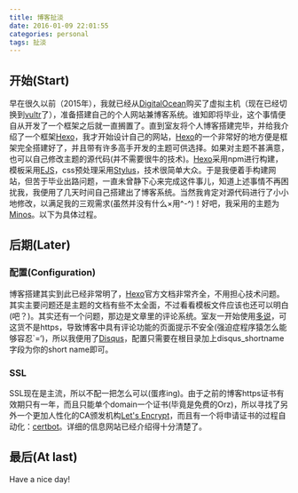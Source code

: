 ```yaml
---
title: 博客扯淡
date: 2016-01-09 22:01:55
categories: personal
tags: 扯淡
---
```


## 开始(Start)

早在很久以前（2015年），我就已经从[DigitalOcean](https://www.digitalocean.com)购买了虚拟主机（现在已经切换到[vultr](https://vultr.com)了），准备搭建自己的个人网站兼博客系统。谁知即将毕业，这个事情便自从开发了一个框架之后就一直搁置了。<!-- more -->直到室友将个人博客搭建完毕，并给我介绍了一个框架[Hexo](https://hexo.io)，我才开始设计自己的网站，[Hexo](https://hexo.io)的一个非常好的地方便是框架完全搭建好了，并且带有许多高手开发的主题可供选择。如果对主题不甚满意，也可以自己修改主题的源代码(并不需要很牛的技术)。[Hexo](https://hexo.io)采用npm进行构建，模板采用[EJS](http://http://www.embeddedjs.com/)，css预处理采用[Stylus](http://stylus-lang.com)，技术很简单大众。于是我便着手构建网站，但苦于毕业出路问题，一直未曾静下心来完成这件事儿，知道上述事情不再困扰我，我便用了几天时间自己搭建出了博客系统。当然我肯定对源代码进行了小小地修改，以满足我的三观需求(虽然并没有什么×用^-^)！好吧，我采用的主题为[Minos](https://github.com/ppoffice/hexo-theme-minos)。以下为具体过程。
   
## 后期(Later)
   
### 配置(Configuration)
博客搭建其实到此已经非常明了，[Hexo](https://hexo.io)官方文档非常齐全，不用担心技术问题。其实主要问题还是主题的文档有些不太全面，不过看看模板文件应该也还可以明白(吧？)。其实还有一个问题，那边是文章里的评论系统。室友一开始使用[多说](http://duoshuo.com/)，可这货不是https，导致博客中具有评论功能的页面提示不安全(强迫症程序猿怎么能够容忍`=‘)，所以我便用了[Disqus](https://disqus.com)，配置只需要在根目录加上disqus_shortname字段为你的short name即可。
### SSL
SSL现在是主流，所以不配一把怎么可以(蛋疼ing)。由于之前的博客https证书有效期只有一年，而且只能单个domain一个证书(毕竟是免费的Orz)，所以寻找了另外一个更加人性化的CA颁发机构[Let's Encrypt](https://letsencrypt.org/)，而且有一个将申请证书的过程自动化：[certbot](https://certbot.eff.org/)。详细的信息网站已经介绍得十分清楚了。
   
## 最后(At last)
   
Have a nice day!
